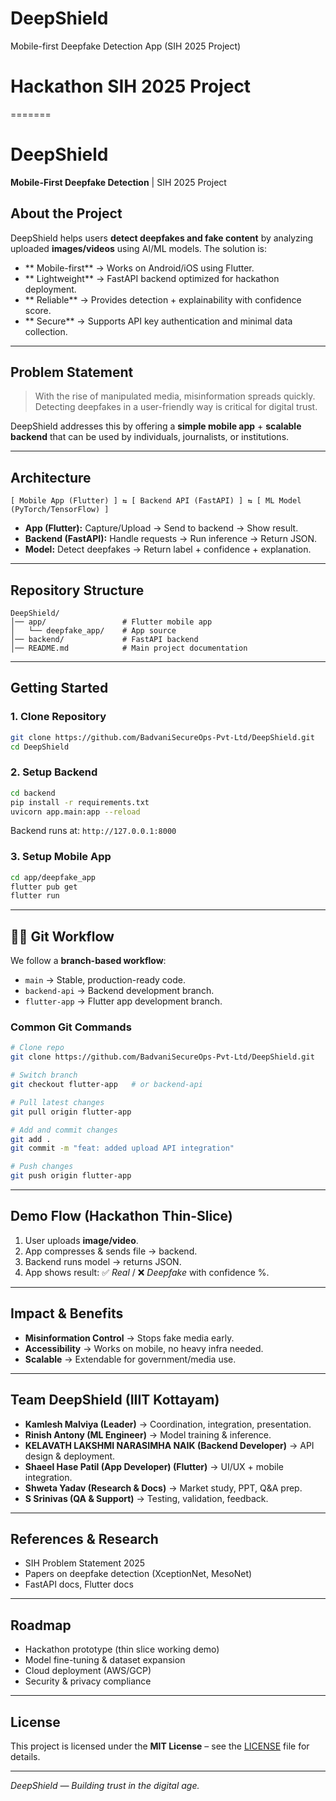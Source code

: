 # DeepShield
Mobile-first Deepfake Detection App (SIH 2025 Project)
# Hackathon SIH 2025 Project 
=======
#  DeepShield

**Mobile-First Deepfake Detection** | SIH 2025 Project

##  About the Project

DeepShield helps users **detect deepfakes and fake content** by analyzing uploaded **images/videos** using AI/ML models.
The solution is:

* ** Mobile-first** → Works on Android/iOS using Flutter.
* ** Lightweight** → FastAPI backend optimized for hackathon deployment.
* ** Reliable** → Provides detection + explainability with confidence score.
* ** Secure** → Supports API key authentication and minimal data collection.

---

##  Problem Statement

> With the rise of manipulated media, misinformation spreads quickly. Detecting deepfakes in a user-friendly way is critical for digital trust.

DeepShield addresses this by offering a **simple mobile app** + **scalable backend** that can be used by individuals, journalists, or institutions.

---

##  Architecture

```
[ Mobile App (Flutter) ] ⇆ [ Backend API (FastAPI) ] ⇆ [ ML Model (PyTorch/TensorFlow) ]
```

* **App (Flutter):** Capture/Upload → Send to backend → Show result.
* **Backend (FastAPI):** Handle requests → Run inference → Return JSON.
* **Model:** Detect deepfakes → Return label + confidence + explanation.

---

##  Repository Structure

```
DeepShield/
│── app/                 # Flutter mobile app
│   └── deepfake_app/    # App source
│── backend/             # FastAPI backend
│── README.md            # Main project documentation
```

---

##  Getting Started

### 1. Clone Repository

```bash
git clone https://github.com/BadvaniSecureOps-Pvt-Ltd/DeepShield.git
cd DeepShield
```

### 2. Setup Backend

```bash
cd backend
pip install -r requirements.txt
uvicorn app.main:app --reload
```

Backend runs at:
`http://127.0.0.1:8000`

### 3. Setup Mobile App

```bash
cd app/deepfake_app
flutter pub get
flutter run
```

---

## 👩‍💻 Git Workflow

We follow a **branch-based workflow**:

* `main` → Stable, production-ready code.
* `backend-api` → Backend development branch.
* `flutter-app` → Flutter app development branch.

### Common Git Commands

```bash
# Clone repo
git clone https://github.com/BadvaniSecureOps-Pvt-Ltd/DeepShield.git

# Switch branch
git checkout flutter-app   # or backend-api

# Pull latest changes
git pull origin flutter-app

# Add and commit changes
git add .
git commit -m "feat: added upload API integration"

# Push changes
git push origin flutter-app
```

---

##  Demo Flow (Hackathon Thin-Slice)

1. User uploads **image/video**.
2. App compresses & sends file → backend.
3. Backend runs model → returns JSON.
4. App shows result: ✅ *Real* / ❌ *Deepfake* with confidence %.

---

##  Impact & Benefits

* **Misinformation Control** → Stops fake media early.
* **Accessibility** → Works on mobile, no heavy infra needed.
* **Scalable** → Extendable for government/media use.

---

##  Team DeepShield (IIIT Kottayam)

* **Kamlesh Malviya (Leader)** → Coordination, integration, presentation.
* **Rinish Antony (ML Engineer)** → Model training & inference.
* **KELAVATH LAKSHMI NARASIMHA NAIK (Backend Developer)** → API design & deployment.
* **Shaeel Hase Patil (App Developer) (Flutter)** → UI/UX + mobile integration.
* **Shweta Yadav (Research & Docs)** → Market study, PPT, Q\&A prep.
* **S Srinivas (QA & Support)** → Testing, validation, feedback.

---

##  References & Research

* SIH Problem Statement 2025
* Papers on deepfake detection (XceptionNet, MesoNet)
* FastAPI docs, Flutter docs

---

##  Roadmap

*  Hackathon prototype (thin slice working demo)
*  Model fine-tuning & dataset expansion
*  Cloud deployment (AWS/GCP)
*  Security & privacy compliance

---

##  License

This project is licensed under the **MIT License** – see the [LICENSE](LICENSE) file for details.

---

 *DeepShield — Building trust in the digital age.*
